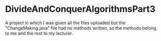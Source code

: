 # DivideAndConquerAlgorithmsPart3
A project in which I was given all the files uploaded but the "ChangeMaking.java" file had no methods written, so the methods belong to me and the rest to my lecturer.
